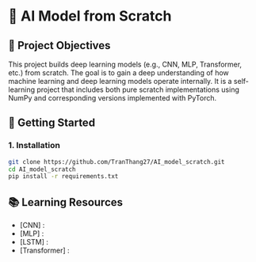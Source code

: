 # 🧠 AI Model from Scratch

## 📌 Project Objectives

This project builds deep learning models (e.g., CNN, MLP, Transformer, etc.) from scratch. The goal is to gain a deep understanding of how machine learning and deep learning models operate internally. It is a self-learning project that includes both pure scratch implementations using NumPy and corresponding versions implemented with PyTorch.

## 🚀 Getting Started

### 1. Installation
```bash
git clone https://github.com/TranThang27/AI_model_scratch.git
cd AI_model_scratch
pip install -r requirements.txt
 ``` 
## 📚 Learning Resources
- [CNN] :
- [MLP] :
- [LSTM] :
- [Transformer] :
   

